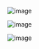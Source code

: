 ![image](https://github.com/user-attachments/assets/1bd41fa6-a58c-4dca-b861-cb8227e1b083)

![image](https://github.com/user-attachments/assets/b64a973f-1324-4cf9-8acc-7d1a2d8d1642)

![image](https://github.com/user-attachments/assets/05be1542-9a88-4663-8e6e-27a2c7f39a46)

